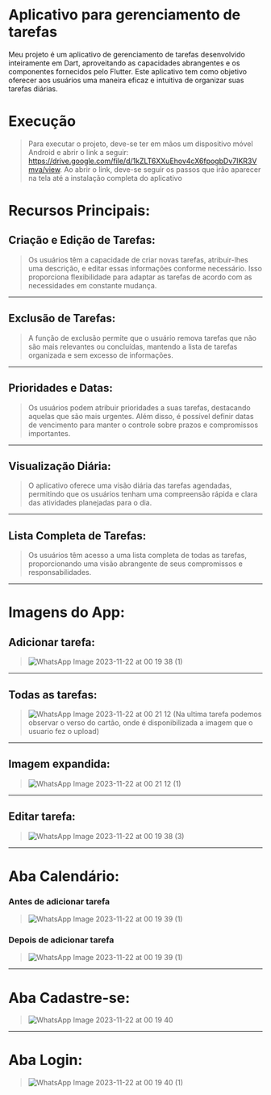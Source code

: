 # Aplicativo para gerenciamento de tarefas

Meu projeto é um aplicativo de gerenciamento de tarefas desenvolvido inteiramente em Dart, aproveitando as capacidades abrangentes e os componentes fornecidos pelo Flutter. Este aplicativo tem como objetivo oferecer aos usuários uma maneira eficaz e intuitiva de organizar suas tarefas diárias.

# Execução

>Para executar o projeto, deve-se ter em mãos um dispositivo móvel Android e abrir o link a seguir: https://drive.google.com/file/d/1kZLT6XXuEhov4cX6fpogbDv7IKR3Vmva/view.
Ao abrir o link, deve-se seguir os passos que irão aparecer na tela até a instalação completa do aplicativo



# Recursos Principais:

## Criação e Edição de Tarefas:
> Os usuários têm a capacidade de criar novas tarefas, atribuir-lhes uma descrição, e editar essas informações conforme necessário. Isso proporciona flexibilidade para adaptar as tarefas de acordo com as necessidades em constante mudança.
---

## Exclusão de Tarefas:
> A função de exclusão permite que o usuário remova tarefas que não são mais relevantes ou concluídas, mantendo a lista de tarefas organizada e sem excesso de informações.
---

## Prioridades e Datas:
> Os usuários podem atribuir prioridades a suas tarefas, destacando aquelas que são mais urgentes. Além disso, é possível definir datas de vencimento para manter o controle sobre prazos e compromissos importantes.
---

## Visualização Diária:
> O aplicativo oferece uma visão diária das tarefas agendadas, permitindo que os usuários tenham uma compreensão rápida e clara das atividades planejadas para o dia.
---

## Lista Completa de Tarefas:
> Os usuários têm acesso a uma lista completa de todas as tarefas, proporcionando uma visão abrangente de seus compromissos e responsabilidades.
---

# Imagens do App:


## Adicionar tarefa:
> ![WhatsApp Image 2023-11-22 at 00 19 38 (1)](https://github.com/NataliaBiscaro/app_disp_moveis_final/assets/56592052/29b35a4b-f201-4056-813b-af0477a190d4)

---

## Todas as tarefas:
> ![WhatsApp Image 2023-11-22 at 00 21 12](https://github.com/NataliaBiscaro/app_disp_moveis_final/assets/56592052/30963f54-7f02-4b3b-8649-d3aa386938b2)
(Na ultima tarefa podemos observar o verso do cartão, onde é disponibilizada a imagem que o usuario fez o upload)
---

## Imagem expandida:
> ![WhatsApp Image 2023-11-22 at 00 21 12 (1)](https://github.com/NataliaBiscaro/app_disp_moveis_final/assets/56592052/e1c41779-f161-48db-9338-0f10bb2139f4)
---

## Editar tarefa:
> ![WhatsApp Image 2023-11-22 at 00 19 38 (3)](https://github.com/NataliaBiscaro/app_disp_moveis_final/assets/56592052/bfde2f57-7c79-4cdf-8735-ffa90e5b334d)
---

# Aba Calendário:
### Antes de adicionar tarefa
> ![WhatsApp Image 2023-11-22 at 00 19 39 (1)](https://github.com/NataliaBiscaro/app_disp_moveis_final/assets/56592052/6ad04e53-9b15-4654-b62c-7fcb733e6133)
> 
### Depois de adicionar tarefa
> ![WhatsApp Image 2023-11-22 at 00 19 39 (1)](https://github.com/NataliaBiscaro/app_disp_moveis_final/assets/56592052/e305fb69-9fb4-44bc-aaa1-680b2e54a4b0)
---

# Aba Cadastre-se:
> ![WhatsApp Image 2023-11-22 at 00 19 40](https://github.com/NataliaBiscaro/app_disp_moveis_final/assets/56592052/e188eb00-38fb-4b8f-879b-512e8827e1dd)
---

# Aba Login:
> ![WhatsApp Image 2023-11-22 at 00 19 40 (1)](https://github.com/NataliaBiscaro/app_disp_moveis_final/assets/56592052/b41b1820-8100-4e16-8781-b9809c73bd7c)





